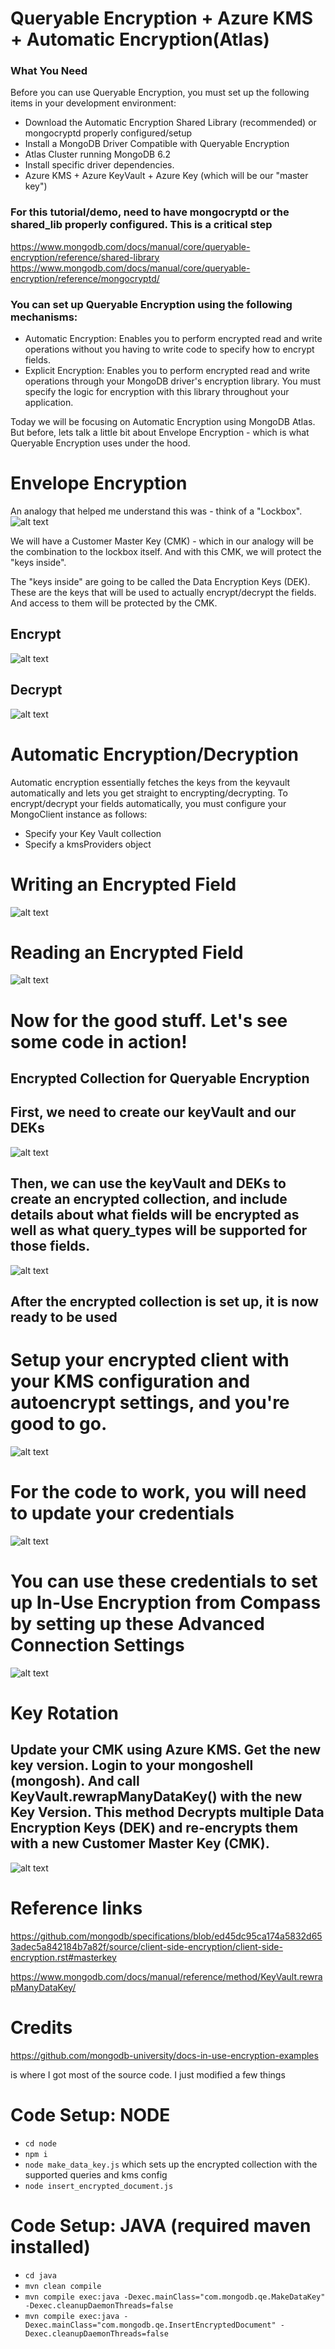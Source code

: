 # Queryable Encryption + Azure KMS + Automatic Encryption(Atlas)

### What You Need
Before you can use Queryable Encryption, you must set up the following items in your development environment:

- Download the Automatic Encryption Shared Library (recommended) or mongocryptd properly configured/setup
- Install a MongoDB Driver Compatible with Queryable Encryption
- Atlas Cluster running MongoDB 6.2
- Install specific driver dependencies.
- Azure KMS + Azure KeyVault + Azure Key (which will be our "master key")

### For this tutorial/demo, need to have mongocryptd or the shared_lib properly configured. This is a critical step
https://www.mongodb.com/docs/manual/core/queryable-encryption/reference/shared-library
https://www.mongodb.com/docs/manual/core/queryable-encryption/reference/mongocryptd/

### You can set up Queryable Encryption using the following mechanisms:
- Automatic Encryption: Enables you to perform encrypted read and write operations without you having to write code to specify how to encrypt fields.
- Explicit Encryption: Enables you to perform encrypted read and write operations through your MongoDB driver's encryption library. You must specify the logic for encryption with this library throughout your application.

Today we will be focusing on Automatic Encryption using MongoDB Atlas. But before, lets talk a little bit about Envelope Encryption - which is what Queryable Encryption uses under the hood.

# Envelope Encryption
An analogy that helped me understand this was - think of a "Lockbox".
![alt text](https://ae01.alicdn.com/kf/H9e2485b079db4fe2abe2d8b5a7884a7bO/Key-Lock-Box-Combination-Lockbox-with-Code-for-House-Key-Storage-Combo-Door-Locker.jpg_.webp "Title")

We will have a Customer Master Key (CMK) - which in our analogy will be the combination to the lockbox itself.
And with this CMK, we will protect the "keys inside".

The "keys inside" are going to be called the Data Encryption Keys (DEK). These are the keys that will be used to actually encrypt/decrypt the fields. And access to them will be protected by the CMK.

## Encrypt
![alt text](https://rockelitix-ituwr.mongodbstitch.com/imageedit_4_9354567901.png "Title")

## Decrypt
![alt text](https://rockelitix-ituwr.mongodbstitch.com/imageedit_5_5000319473.png "Title")



# Automatic Encryption/Decryption
Automatic encryption essentially fetches the keys from the keyvault automatically and lets you get straight to encrypting/decrypting.
To encrypt/decrypt your fields automatically, you must configure your MongoClient instance as follows:
- Specify your Key Vault collection
- Specify a kmsProviders object

# Writing an Encrypted Field
![alt text](https://www.mongodb.com/docs/manual/images/CSFLE_Write_Encrypted_Data.png "Title")

# Reading an Encrypted Field
![alt text](https://www.mongodb.com/docs/manual/images/CSFLE_Read_Encrypted_Data.png "Title")

# Now for the good stuff. Let's see some code in action!

## Encrypted Collection for Queryable Encryption
## First, we need to create our keyVault and our DEKs
![alt text](https://rockelitix-ituwr.mongodbstitch.com/step0-qe.png "Title")
## Then, we can use the keyVault and DEKs to create an encrypted collection, and include details about what fields will be encrypted as well as what query_types will be supported for those fields.
![alt text](https://rockelitix-ituwr.mongodbstitch.com/step1-qe.png "Title")

## After the encrypted collection is set up, it is now ready to be used

# Setup your encrypted client with your KMS configuration and autoencrypt settings, and you're good to go.
![alt text](https://rockelitix-ituwr.mongodbstitch.com/cryptoclient.png "Title")

# For the code to work, you will need to update your credentials
![alt text](https://rockelitix-ituwr.mongodbstitch.com/azure.png "Title")

# You can use these credentials to set up In-Use Encryption from Compass by setting up these Advanced Connection Settings

![alt text](https://rockelitix-ituwr.mongodbstitch.com/compass.png "Title")

# Key Rotation
## Update your CMK using Azure KMS. Get the new key version. Login to your mongoshell (mongosh). And call KeyVault.rewrapManyDataKey() with the new Key Version. This method Decrypts multiple Data Encryption Keys (DEK) and re-encrypts them with a new Customer Master Key (CMK).
![alt text](https://rockelitix-ituwr.mongodbstitch.com/keyrotate.png "Title")

# Reference links

https://github.com/mongodb/specifications/blob/ed45dc95ca174a5832d653adec5a842184b7a82f/source/client-side-encryption/client-side-encryption.rst#masterkey

https://www.mongodb.com/docs/manual/reference/method/KeyVault.rewrapManyDataKey/



# Credits
https://github.com/mongodb-university/docs-in-use-encryption-examples

is where I got most of the source code. I just modified a few things

# Code Setup: NODE
- ` cd node `
- `npm i`
- `node make_data_key.js` which sets up the encrypted collection with the supported queries and kms config
- `node insert_encrypted_document.js`

# Code Setup: JAVA (required maven installed)
- `cd java`
- `mvn clean compile`
- `mvn compile exec:java -Dexec.mainClass="com.mongodb.qe.MakeDataKey" -Dexec.cleanupDaemonThreads=false`
- `mvn compile exec:java -Dexec.mainClass="com.mongodb.qe.InsertEncryptedDocument" -Dexec.cleanupDaemonThreads=false`

